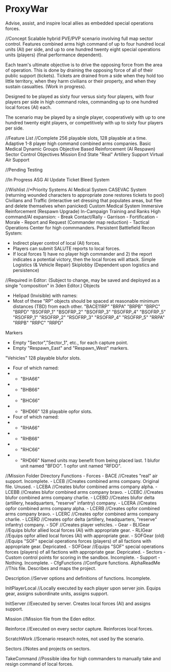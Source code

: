 # ProxyWar
Advise, assist, and inspire local allies as embedded special operations forces.

//Concept
    Scalable hybrid PVE/PVP scenario involving full map sector control.
Features combined arms high command of up to four hundred local units (AI) per side,
and up to one hundred twenty eight special operations units (players) (final performance dependent).

Each team's ultimate objective is to drive the opposing force from the area of operation.
This is done by draining the opposing force of all of their public support (tickets).
Tickets are drained from a side when they hold too little territory,
when they harm civilians or their property, and when they sustain casualties. (Work in progress).

Designed to be played as sixty four versus sixty four players,
with four players per side in high command roles,
commanding up to one hundred local forces (AI) each.

The scenario may be played by a single player,
cooperatively with up to one hundred twenty eight players,
or competitively with up to sixty four players per side.

//Feature List
//Complete
256 playable slots, 128 playable at a time.
Adaptive 1-8 player high command combined arms companies.
Basic Medical
Dynamic Groups
Objective Based Reinforcement (AI Respawn)
Sector Control Objectives
Mission End State
"Real" Artillery Support
Virtual Air Support

//Pending Testing

//In Progress
ASG AI Update
Ticket Bleed System

//Wishlist
//*Priority Systems
AI Medical System
CASEVAC System (returning wounded characters to appropriate zone restores tickets to pool)
Civilians and Traffic (interactive set dressing that populates areas, but flee and delete themselves when panicked)
Custom Medical System
Immersive Reinforcement (Respawn Upgrade)
In-Campaign Training and Ranks
High command/AI expansion:
	- Break Contact/Rally
	- Garrison
	- Fortification
	- Morale
	- Report and Request (Commander map reduction)
	- Tactical Operations Center for high commmanders.
Persistent Battlefield
Recon System:
 - Indirect player control of local (AI) forces.
 - Players can submit SALUTE reports to local forces.
 - If local forces 1) have no player high commander and 2) the report indicates a potential victory, then the local forces will attack.
Simple Logistics (& Vehicle Repair)
Skiplobby (Dependent upon logistics and persistence)

//Required in Editor:
(Subject to change, may be saved and deployed as a single "composition" in 3den Editor.)
Objects
- Helipad (Invisible) with names:
- Most of these "RP" objects should be spaced at reasonable minimum distances (TBD) from each other.
"BACE11RP"
"BRPA"
"BRPB"
"BRPC"
"BRPD"
"BSOFRP_1"
"BSOFRP_2"
"BSOFRP_3"
"BSOFRP_4"
"BSOFRP_5"
"RSOFRP_1"
"RSOFRP_2"
"RSOFRP_3"
"RSOFRP_4"
"RSOFRP_5"
"RRPA"
"RRPB"
"RRPC"
"RRPD"

Markers
- Empty "Sector","Sector_1", etc., for each capture point.
- Empty "Respawn_East" and "Respawn_West" markers.

"Vehicles"
128 playable blufor slots.
- Four of which named:
- - "BHA66"
- - "BHB66"
- - "BHC66"
- - "BHD66"
128 playable opfor slots.
- Four of which named:
- - "RHA66"
- - "RHB66"
- - "RHC66"
- - "RHD66"
Named units may benefit from being placed last.
1 blufor unit named "BFDO".
1 opfor unit named "RFDO".

//Mission Folder Directory
Functions
    - Forces
        - BACE //Creates "real" air support. Incomplete.
        - LCEB //Creates combined arms company. Original file. Unused.
        - LCEBA //Creates blufor combined arms company alpha. 
        - LCEBB //Creates blufor combined arms company bravo. 
        - LCEBC //Creates blufor combined arms company charlie. 
        - LCEBD //Creates blufor delta (artillery, headquarters, "reserve" infantry) company.
        - LCERA //Creates opfor combined arms company alpha.
        - LCERB //Creates opfor combined arms company bravo.
        - LCERC //Creates opfor combined arms company charlie.
        - LCERD //Creates opfor delta (artillery, headquarters, "reserve" infantry) company.
        - SOF //Creates player vehicles.
    - Gear
        - BLIGear //Equips blufor allied local forces (AI) with appropriate gear.
        - RLIGear //Equips opfor allied local forces (AI) with appropriate gear.
        - SOFGear (old) //Equips "SOF" special operations forces (players) of all factions with appropriate gear. Depricated.
        - SOFGear //Equips "SOF" special operations forces (players) of all factions with appropriate gear. Depricated.
    - Sectors
        - Custom control points for scoring in the sandbox. Incomplete.
    - Support
        - Nothing. Incomplete.
    - CfgFunctions //Configure functions.
AlphaReadMe //This file. Describes and maps the project.

Description //Server options and definitions of functions. Incomplete.

InitPlayerLocal //Locally executed by each player upon server join. Equips gear, assigns subordinate units, assigns support.

InitServer //Executed by server. Creates local forces (AI) and assigns support.

Mission //Mission file from the Eden editor.

Reinforce //Executed on every sector capture. Reinforces local forces.

ScratchWork //Scenario research notes, not used by the scenario.

Sectors //Notes and projects on sectors.

TakeCommand //Possible idea for high commanders to manually take and resign command of local forces.

